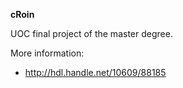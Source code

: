 **cRoin**

UOC final project of the master degree.

More information:
- http://hdl.handle.net/10609/88185

